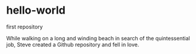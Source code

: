 hello-world
===========

first repository

While walking on a long and winding beach in search of the quintessential job, Steve created a Github repository and fell in love.  
